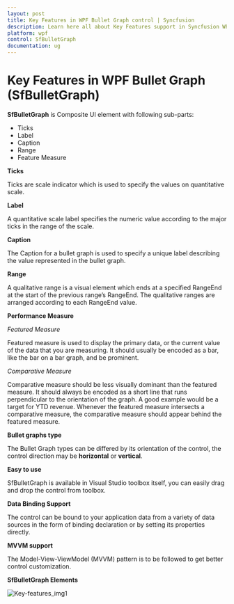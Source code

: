 ```yaml
---
layout: post
title: Key Features in WPF Bullet Graph control | Syncfusion
description: Learn here all about Key Features support in Syncfusion WPF Bullet Graph (SfBulletGraph) control and more.
platform: wpf
control: SfBulletGraph
documentation: ug
---
```


# Key Features in WPF Bullet Graph (SfBulletGraph)

**SfBulletGraph** is Composite UI element with following sub-parts:

* Ticks
* Label
* Caption
* Range
* Feature Measure

**Ticks**

Ticks are scale indicator which is used to specify the values on quantitative scale.

**Label**

A quantitative scale label specifies the numeric value according to the major ticks in the range of the scale.

**Caption**

The Caption for a bullet graph is used to specify a unique label describing the value represented in the bullet graph. 

**Range**

A qualitative range is a visual element which ends at a specified RangeEnd at the start of the previous range’s RangeEnd. The qualitative ranges are arranged according to each RangeEnd value.

**Performance Measure**

*Featured Measure*

Featured measure is used to display the primary data, or the current value of the data that you are measuring. It should usually be encoded as a bar, like the bar on a bar graph, and be prominent.

*Comparative Measure*

Comparative measure should be less visually dominant than the featured measure. It should always be encoded as a short line that runs perpendicular to the orientation of the graph. A good example would be a target for YTD revenue. Whenever the featured measure intersects a comparative measure, the comparative measure should appear behind the featured measure.

**Bullet graphs type**

The Bullet Graph types can be differed by its orientation of the control, the control direction may be **horizontal** or **vertical**.

**Easy to use**

SfBulletGraph is available in Visual Studio toolbox itself, you can easily drag and drop the control from toolbox.

**Data Binding Support** 

The control can be bound to your application data from a variety of data sources in the form of binding declaration or by setting its properties directly.

**MVVM support**

The Model-View-ViewModel (MVVM) pattern is to be followed to get better control customization.

**SfBulletGraph Elements**

![Key-features_img1](Key-features_images/Key-features_img1.jpeg)
